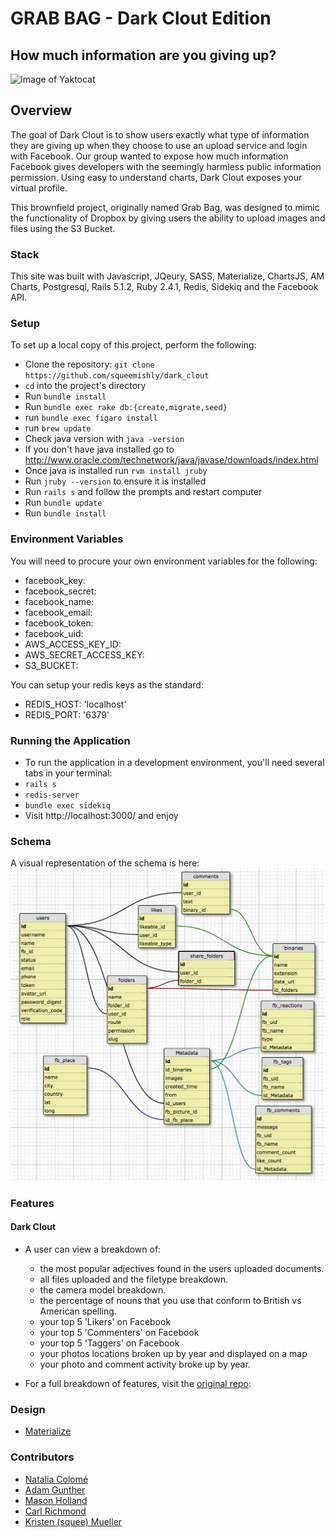 # GRAB BAG - Dark Clout Edition
## How much information are you giving up?

![Image of Yaktocat](https://github.com/squeemishly/dark_clout/blob/readme_update/app/assets/images/dark-clout.png?raw=true)

## Overview

The goal of Dark Clout is to show users exactly what type of information they are giving up when they choose to use an upload service and login with Facebook. Our group wanted to expose how much information Facebook gives developers with the seemingly harmless public information permission. Using easy to understand charts, Dark Clout exposes your virtual profile.

This brownfield project, originally named Grab Bag, was designed to mimic the functionality of Dropbox by giving users the ability to upload images and files using the S3 Bucket.  

### Stack
This site was built with Javascript, JQeury, SASS, Materialize, ChartsJS, AM Charts, Postgresql, Rails 5.1.2, Ruby 2.4.1, Redis, Sidekiq and the Facebook API.

### Setup

To set up a local copy of this project, perform the following:

* Clone the repository: `git clone https://github.com/squeemishly/dark_clout`
* `cd` into the project's directory
* Run `bundle install`
* Run `bundle exec rake db:{create,migrate,seed}`
* run `bundle exec figaro install`
* run `brew update`
* Check java version with `java -version`
* If you don't have java installed go to http://www.oracle.com/technetwork/java/javase/downloads/index.html
* Once java is installed run `rvm install jruby`
* Run `jruby --version` to ensure it is installed
* Run `rails s` and follow the prompts and restart computer
* Run `bundle update`
* Run `bundle install`

### Environment Variables
You will need to procure your own environment variables for the following:
* facebook_key:
* facebook_secret:
* facebook_name:
* facebook_email:
* facebook_token:
* facebook_uid:
* AWS_ACCESS_KEY_ID:
* AWS_SECRET_ACCESS_KEY:
* S3_BUCKET:

You can setup your redis keys as the standard:
* REDIS_HOST: 'localhost'
* REDIS_PORT: '6379'

### Running the Application

* To run the application in a development environment, you'll need several tabs in your terminal:
* `rails s`
* `redis-server`
* `bundle exec sidekiq`
* Visit http://localhost:3000/ and enjoy

### Schema

A visual representation of the schema is here:
![schema pic](app/assets/images/30_july_schema.png?raw=true)

### Features

#### Dark Clout
 * A user can view a breakdown of:
    * the most popular adjectives found in the users uploaded documents.
    * all files uploaded and the filetype breakdown.
    * the camera model breakdown.
    * the percentage of nouns that you use that conform to British vs American spelling.
    * your top 5 'Likers' on Facebook
    * your top 5 'Commenters' on Facebook
    * your top 5 'Taggers' on Facebook
    * your photos locations broken up by year and displayed on a map
    * your photo and comment activity broke up by year. 
    
 * For a full breakdown of features, visit the [original repo](https://github.com/turingschool-projects/grab_bag):

### Design
* [Materialize](http://materializecss.com/)

### Contributors

* [Natalia Colomé](https://github.com/nmcolome)
* [Adam Gunther](https://github.com/adamgunther1)
* [Mason Holland](https://github.com/MasonHolland)
* [Carl Richmond](https://github.com/ACC25)
* [Kristen (squee) Mueller](https://github.com/squeemishly)
